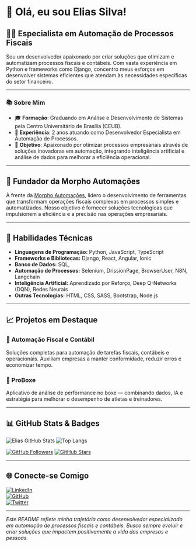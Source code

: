 # 👋 Olá, eu sou Elias Silva!

## 🧑‍💻 Especialista em Automação de Processos Fiscais

Sou um desenvolvedor apaixonado por criar soluções que otimizam e automatizam processos fiscais e contábeis. Com vasta experiência em Python e frameworks como Django, concentro meus esforços em desenvolver sistemas eficientes que atendam às necessidades específicas do setor financeiro.

---

### 📚 Sobre Mim

- 🎓 **Formação**: Graduando em Análise e Desenvolvimento de Sistemas pela Centro Universitário de Brasília (CEUB).
- 💼 **Experiência**: 2 anos atuando como Desenvolvedor Especialista em Automação de Processos.
- 🎯 **Objetivo**: Apaixonado por otimizar processos empresariais através de soluções inovadoras em automação, integrando inteligência artificial e análise de dados para melhorar a eficiência operacional.

---

## 🏢 Fundador da Morpho Automações

À frente da [Morpho Automações](https://morphoautomacoes.com..br), lidero o desenvolvimento de ferramentas que transformam operações fiscais complexas em processos simples e automatizados. Nosso objetivo é fornecer soluções tecnológicas que impulsionem a eficiência e a precisão nas operações empresariais.

---

## 🚀 Habilidades Técnicas

- **Linguagens de Programação:** Python, JavaScript, TypeScript  
- **Frameworks e Bibliotecas:** Django, React, Angular, Ionic  
- **Banco de Dados:** SQL,
- **Automação de Processos:** Selenium, DrissionPage, BrowserUser, N8N, Langchain 
- **Inteligência Artificial:** Aprendizado por Reforço, Deep Q-Networks (DQN), Redes Neurais  
- **Outras Tecnologias:** HTML, CSS, SASS, Bootstrap, Node.js

---

## 📈 Projetos em Destaque

### 🧾 Automação Fiscal e Contábil  
Soluções completas para automação de tarefas fiscais, contábeis e operacionais. Auxiliam empresas a manter conformidade, reduzir erros e economizar tempo.

### 🥊 ProBoxe  
Aplicativo de análise de performance no boxe — combinando dados, IA e estratégia para melhorar o desempenho de atletas e treinadores.

---

## 📊 GitHub Stats & Badges

![Elias GitHub Stats](https://github-readme-stats.vercel.app/api?username=Elias2031&show_icons=true&theme=default)
![Top Langs](https://github-readme-stats.vercel.app/api/top-langs/?username=Elias2031&layout=compact&theme=default)

[![GitHub Followers](https://img.shields.io/github/followers/Elias2031?label=Seguidores&style=social)](https://github.com/Elias2031)
[![GitHub Stars](https://img.shields.io/github/stars/Elias2031?label=Stars&style=social)](https://github.com/Elias2031)

---

## 🌐 Conecte-se Comigo

[![LinkedIn](https://img.shields.io/badge/-LinkedIn-blue?style=flat-square&logo=linkedin&logoColor=white)](https://www.linkedin.com/in/elias-silva)  
[![GitHub](https://img.shields.io/badge/-GitHub-black?style=flat-square&logo=github&logoColor=white)](https://github.com/Elias2031)  
[![Twitter](https://img.shields.io/badge/-Twitter-blue?style=flat-square&logo=twitter&logoColor=white)](https://twitter.com/eliassilva_29)

---

*Este README reflete minha trajetória como desenvolvedor especializado em automação de processos fiscais e contábeis. Busco sempre evoluir e criar soluções que impactem positivamente a vida das empresas e pessoas.*
